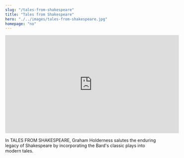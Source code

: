 ```yaml
--- 
slug: "/tales-from-shakespeare"
title: "Tales from Shakespeare"
hero: "./../images/tales-from-shakespeare.jpg"
homepage: "no"
---
```


<iframe width="560" height="315" src="https://www.youtube.com/embed/cfvqQlxwrwE" frameborder="0" allow="accelerometer; autoplay; encrypted-media; gyroscope; picture-in-picture" allowfullscreen></iframe>

In TALES FROM SHAKESPEARE, Graham Holderness salutes the enduring legacy of Shakespeare by incorporating the Bard's classic plays into modern tales.